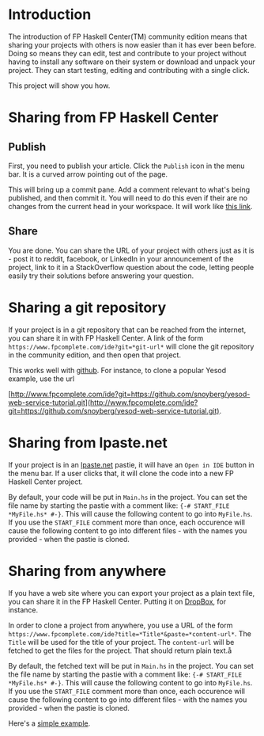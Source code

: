 # Introduction
The introduction of FP Haskell Center(TM) community edition means that sharing your projects
with others is now easier than it has ever been before. Doing so means they can edit, test and
contribute to your project without having to install any software on their system or download
and unpack your project. They can start testing, editing and contributing with a single click.

This project will show you how.

# Sharing from FP Haskell Center

## Publish
First, you need to publish your article. Click the `Publish` icon in the menu bar. It is a curved
arrow pointing out of the page.

This will bring up a commit pane. Add a comment relevant to what's being published, and then
commit it. You will need to do this even if their are no changes from the current head in your
workspace. It will work like [this link](https://www.fpcomplete.com/school/using-fphc/sharing-projects-with-fp-haskell-center).

## Share
You are done. You can share the URL of your project with others just as it is - post it to reddit,
facebook, or LinkedIn
in your announcement of the project, link to it in a StackOverflow question about the code, letting
people easily try their solutions before answering your question.

# Sharing a git repository
If your project is in a git repository that can be reached from the internet, you can share it in
with FP Haskell Center. A link of the form `https://www.fpcomplete.com/ide?git=*git-url*` will clone the
git repository in the community edition, and then open that project.

This works well with [github](https://github.net/). For instance, to clone a popular Yesod example, use the url 

[http://www.fpcomplete.com/ide?git=https://github.com/snoyberg/yesod-web-service-tutorial.git](http://www.fpcomplete.com/ide?git=https://github.com/snoyberg/yesod-web-service-tutorial.git).


# Sharing from lpaste.net
If your project is in an [lpaste.net](http://lpaste.net/) pastie, it will have an `Open in IDE` button
in the menu bar. If a user clicks that, it will clone the code into a new FP Haskell Center project.

By default, your code will be put in `Main.hs` in the project. You can set the file name by starting the
pastie with a comment like: `{-# START_FILE *MyFile.hs* #-}`.
This will cause the following content to go into `MyFile.hs`. If you use the `START_FILE` comment more than
once, each occurence will cause the following content to go into different files - with the names you
provided - when the pastie is cloned.

# Sharing from anywhere
If you have a web site where you can export your project as a plain text file, you can share it in
the FP Haskell Center. Putting it on [DropBox](https://www.dropbox.com/), for instance.

In order to clone a project from anywhere, you use a URL of the form
`https://www.fpcomplete.com/ide?title=*Title*&paste=*content-url*`. The `Title` will be used for the title
of your project. The `content-url` will be fetched to get the files for the project. That should return
plain text.å

By default, the fetched text will be put in `Main.hs` in the project. You can set the file name by starting the
pastie with a comment like: `{-# START_FILE *MyFile.hs* #-}`.
This will cause the following content to go into `MyFile.hs`. If you use the `START_FILE` comment more than
once, each occurence will cause the following content to go into different files - with the names you
provided - when the pastie is cloned.

Here's a [simple example](https://www.fpcomplete.com/ide?title=3+Bobs&paste=https://dl.dropboxusercontent.com/u/41598573/3bobs.hs).
